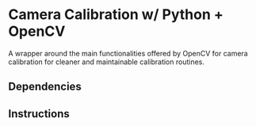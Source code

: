 # Camera Calibration w/ Python + OpenCV
A wrapper around the main functionalities offered by OpenCV for camera calibration for cleaner and maintainable calibration routines.

## Dependencies


## Instructions
